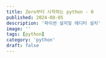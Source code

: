 ```yaml
---
title: Zero부터 시작하는 python - 0
published: 2024-08-05
description: '파이썬 설치및 에디터 설치'
image: ''
tags: [python]
category: 'python'
draft: false 
---
```

